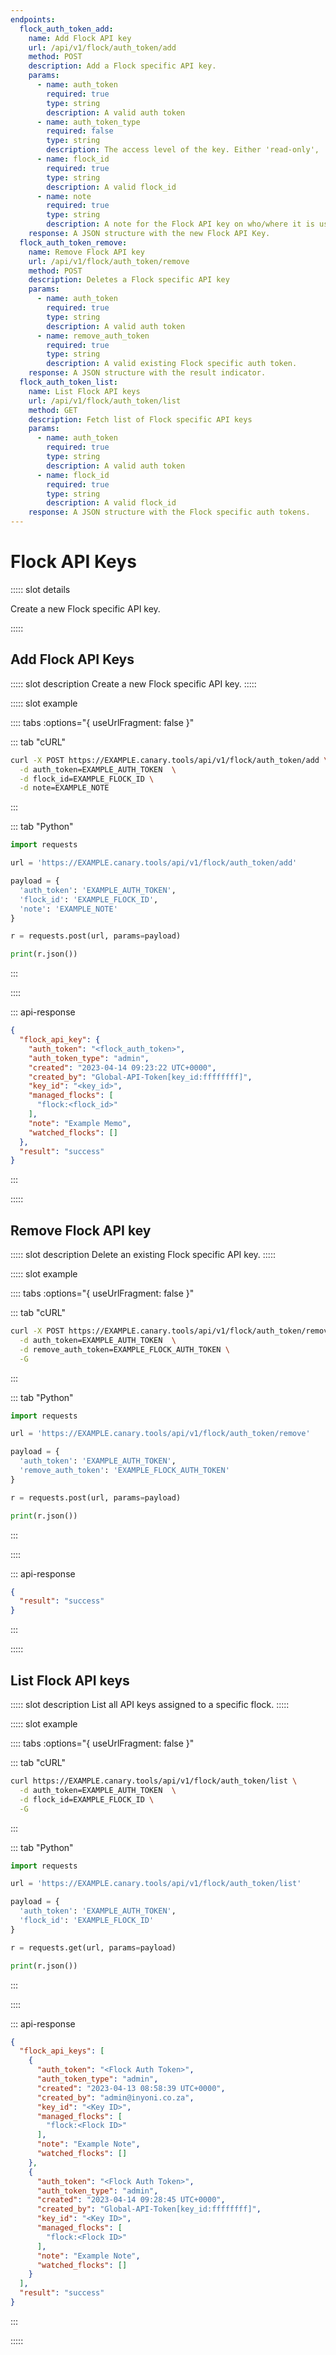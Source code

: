 ```yaml
---
endpoints:
  flock_auth_token_add:
    name: Add Flock API key
    url: /api/v1/flock/auth_token/add
    method: POST
    description: Add a Flock specific API key.
    params:
      - name: auth_token
        required: true
        type: string
        description: A valid auth token
      - name: auth_token_type
        required: false
        type: string
        description: The access level of the key. Either 'read-only', 'analyst', or 'admin'
      - name: flock_id
        required: true
        type: string
        description: A valid flock_id
      - name: note
        required: true
        type: string
        description: A note for the Flock API key on who/where it is used.
    response: A JSON structure with the new Flock API Key.
  flock_auth_token_remove:
    name: Remove Flock API key
    url: /api/v1/flock/auth_token/remove
    method: POST
    description: Deletes a Flock specific API key
    params:
      - name: auth_token
        required: true
        type: string
        description: A valid auth token
      - name: remove_auth_token
        required: true
        type: string
        description: A valid existing Flock specific auth token.
    response: A JSON structure with the result indicator.
  flock_auth_token_list:
    name: List Flock API keys
    url: /api/v1/flock/auth_token/list
    method: GET
    description: Fetch list of Flock specific API keys
    params:
      - name: auth_token
        required: true
        type: string
        description: A valid auth token
      - name: flock_id
        required: true
        type: string
        description: A valid flock_id
    response: A JSON structure with the Flock specific auth tokens.
---
```


# Flock API Keys

<APIEndpoints :endpoints="$page.frontmatter.endpoints" :path="$page.regularPath">

::::: slot details

Create a new Flock specific API key.

:::::

</APIEndpoints>


## Add Flock API Keys

<APIDetails :endpoint="$page.frontmatter.endpoints.flock_auth_token_add">

::::: slot description
Create a new Flock specific API key.
:::::

::::: slot example

:::: tabs :options="{ useUrlFragment: false }"

::: tab "cURL"

``` bash
curl -X POST https://EXAMPLE.canary.tools/api/v1/flock/auth_token/add \
  -d auth_token=EXAMPLE_AUTH_TOKEN  \
  -d flock_id=EXAMPLE_FLOCK_ID \
  -d note=EXAMPLE_NOTE
```

:::

::: tab "Python"

``` python
import requests

url = 'https://EXAMPLE.canary.tools/api/v1/flock/auth_token/add'

payload = {
  'auth_token': 'EXAMPLE_AUTH_TOKEN',
  'flock_id': 'EXAMPLE_FLOCK_ID',
  'note': 'EXAMPLE_NOTE'
}

r = requests.post(url, params=payload)

print(r.json())
```

:::

::::

::: api-response
```json
{
  "flock_api_key": {
    "auth_token": "<flock_auth_token>",
    "auth_token_type": "admin",
    "created": "2023-04-14 09:23:22 UTC+0000",
    "created_by": "Global-API-Token[key_id:ffffffff]",
    "key_id": "<key_id>",
    "managed_flocks": [
      "flock:<flock_id>"
    ],
    "note": "Example Memo",
    "watched_flocks": []
  },
  "result": "success"
}
```
:::

:::::

</APIDetails>

## Remove Flock API key

<APIDetails :endpoint="$page.frontmatter.endpoints.flock_auth_token_remove">

::::: slot description
Delete an existing Flock specific API key.
:::::

::::: slot example

:::: tabs :options="{ useUrlFragment: false }"

::: tab "cURL"

``` bash
curl -X POST https://EXAMPLE.canary.tools/api/v1/flock/auth_token/remove \
  -d auth_token=EXAMPLE_AUTH_TOKEN  \
  -d remove_auth_token=EXAMPLE_FLOCK_AUTH_TOKEN \
  -G
```

:::

::: tab "Python"

``` python
import requests

url = 'https://EXAMPLE.canary.tools/api/v1/flock/auth_token/remove'

payload = {
  'auth_token': 'EXAMPLE_AUTH_TOKEN',
  'remove_auth_token': 'EXAMPLE_FLOCK_AUTH_TOKEN'
}

r = requests.post(url, params=payload)

print(r.json())
```

:::

::::

::: api-response
```json
{
  "result": "success"
}
```
:::

:::::

</APIDetails>

## List Flock API keys

<APIDetails :endpoint="$page.frontmatter.endpoints.flock_auth_token_list">

::::: slot description
List all API keys assigned to a specific flock.
:::::

::::: slot example

:::: tabs :options="{ useUrlFragment: false }"

::: tab "cURL"

``` bash
curl https://EXAMPLE.canary.tools/api/v1/flock/auth_token/list \
  -d auth_token=EXAMPLE_AUTH_TOKEN  \
  -d flock_id=EXAMPLE_FLOCK_ID \
  -G
```

:::

::: tab "Python"

``` python
import requests

url = 'https://EXAMPLE.canary.tools/api/v1/flock/auth_token/list'

payload = {
  'auth_token': 'EXAMPLE_AUTH_TOKEN',
  'flock_id': 'EXAMPLE_FLOCK_ID'
}

r = requests.get(url, params=payload)

print(r.json())
```

:::

::::

::: api-response
```json
{
  "flock_api_keys": [
    {
      "auth_token": "<Flock Auth Token>",
      "auth_token_type": "admin",
      "created": "2023-04-13 08:58:39 UTC+0000",
      "created_by": "admin@inyoni.co.za",
      "key_id": "<Key ID>",
      "managed_flocks": [
        "flock:<Flock ID>"
      ],
      "note": "Example Note",
      "watched_flocks": []
    },
    {
      "auth_token": "<Flock Auth Token>",
      "auth_token_type": "admin",
      "created": "2023-04-14 09:28:45 UTC+0000",
      "created_by": "Global-API-Token[key_id:ffffffff]",
      "key_id": "<Key ID>",
      "managed_flocks": [
        "flock:<Flock ID>"
      ],
      "note": "Example Note",
      "watched_flocks": []
    }
  ],
  "result": "success"
}
```
:::

:::::

</APIDetails>
